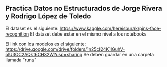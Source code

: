 ## Practica Datos no Estructurados de Jorge Rivera y Rodrigo López de Toledo

El dataset es el siguiente: https://www.kaggle.com/hereisburak/pins-face-recognition 
El dataset debe estar en el mismo nivel a los notebooks

El link con los modelos es el siguiente: https://drive.google.com/drive/folders/1n25cl24K1IGuhV-olU3OC2AQkt6CH32W?usp=sharing
Se deben guardar en una carpeta llamada "runs"
